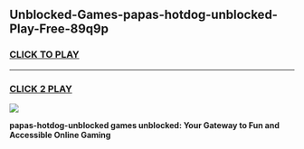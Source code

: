 
## Unblocked-Games-papas-hotdog-unblocked-Play-Free-89q9p
<h3>
<a href="https://premium76.site?title=papas-hotdog-unblocked&ref=18A1">CLICK TO PLAY</a></h3>
<hr>

<h3>
<a href="https://premium76.site?title=papas-hotdog-unblocked&ref=18A1">CLICK 2 PLAY</a>
  
</h3>

<a href="https://premium76.site?title=papas-hotdog-unblocked&ref=18A1"><img src="https://clearcache.store/games.png"></a>


**papas-hotdog-unblocked games unblocked: Your Gateway to Fun and Accessible Online Gaming**
